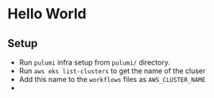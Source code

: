 # Hello World

## Setup

* Run `pulumi` infra setup from `pulumi/` directory.
* Run `aws eks list-clusters` to get the name of the cluser
* Add this name to the `workflows` files as `AWS_CLUSTER_NAME`
* 